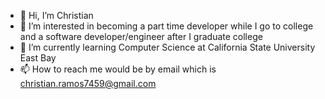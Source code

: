 - 👋 Hi, I’m Christian
- 👀 I’m interested in becoming a part time developer while I go to college and a software developer/engineer after I graduate college
- 🌱 I’m currently learning Computer Science at California State University East Bay
- 📫 How to reach me would be by email which is christian.ramos7459@gmail.com



